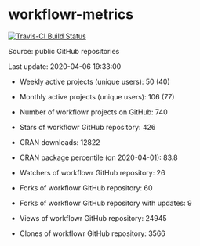 
<!-- README.md is generated from README.Rmd. Please edit that file -->
workflowr-metrics
=================

[![Travis-CI Build Status](https://travis-ci.org/workflowr/workflowr-metrics.svg?branch=master)](https://travis-ci.org/workflowr/workflowr-metrics)

Source: public GitHub repositories

Last update: 2020-04-06 19:33:00

-   Weekly active projects (unique users): 50 (40)

-   Monthly active projects (unique users): 106 (77)

-   Number of workflowr projects on GitHub: 740

-   Stars of workflowr GitHub repository: 426

-   CRAN downloads: 12822

-   CRAN package percentile (on 2020-04-01): 83.8

-   Watchers of workflowr GitHub repository: 26

-   Forks of workflowr GitHub repository: 60

-   Forks of workflowr GitHub repository with updates: 9

-   Views of workflowr GitHub repository: 24945

-   Clones of workflowr GitHub repository: 3566
